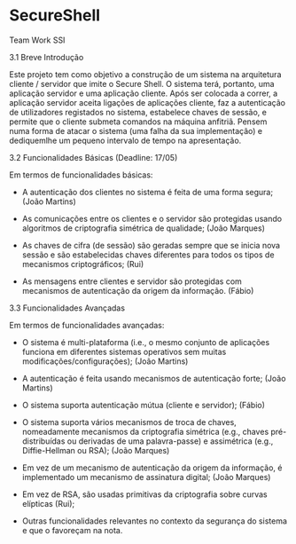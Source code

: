 # SecureShell
Team Work SSI 

3.1 Breve Introdução

Este projeto tem como objetivo a construção de um sistema na arquitetura cliente / servidor que imite o Secure Shell. O sistema terá, portanto, uma aplicação servidor e uma aplicação cliente. Após ser colocada a correr, a aplicação servidor aceita ligações de aplicações cliente, faz a autenticação de utilizadores registados no sistema, estabelece chaves de sessão, e permite que o cliente submeta comandos na máquina anfitriã. 
Pensem numa forma de atacar o sistema (uma falha da sua implementação) e dediquemlhe um pequeno intervalo de tempo na apresentação.

3.2 Funcionalidades Básicas (Deadline: 17/05)

Em termos de funcionalidades básicas:

- A autenticação dos clientes no sistema é feita de uma forma segura; (João Martins)

- As comunicações entre os clientes e o servidor são protegidas usando algoritmos de criptografia simétrica de qualidade; (João Marques)

- As chaves de cifra (de sessão) são geradas sempre que se inicia nova sessão e são estabelecidas chaves diferentes para todos os tipos de mecanismos criptográficos; (Rui)

- As mensagens entre clientes e servidor são protegidas com mecanismos de autenticação da origem da informação. (Fábio)

3.3 Funcionalidades Avançadas

Em termos de funcionalidades avançadas:

- O sistema é multi-plataforma (i.e., o mesmo conjunto de aplicações funciona em diferentes sistemas operativos sem muitas modificações/configurações); (João Martins)

- A autenticação é feita usando mecanismos de autenticação forte; (João Martins)

- O sistema suporta autenticação mútua (cliente e servidor); (Fábio)

- O sistema suporta vários mecanismos de troca de chaves, nomeadamente mecanismos da criptografia simétrica (e.g., chaves pré-distribuídas ou derivadas de uma palavra-passe) e assimétrica (e.g., Diffie-Hellman ou RSA); (João Marques)

- Em vez de um mecanismo de autenticação da origem da informação, é implementado um mecanismo de assinatura digital; (João Marques)

- Em vez de RSA, são usadas primitivas da criptografia sobre curvas elípticas (Rui);

- Outras funcionalidades relevantes no contexto da segurança do sistema e que o favoreçam na nota.

